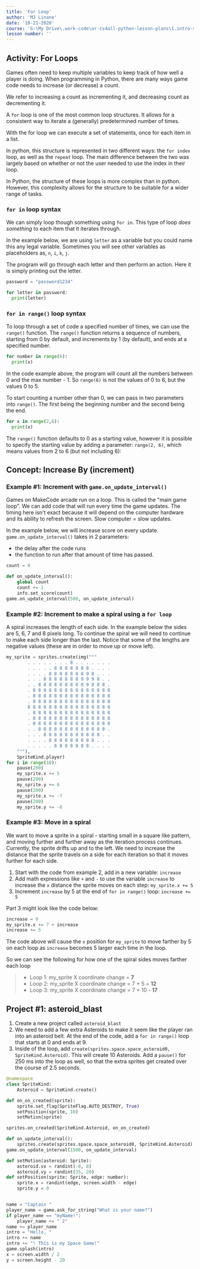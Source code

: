 ```yaml
---
title: 'For Loop'
author: 'MJ Linane'
date: '10-21-2020'
course: 'G:\My Drive\.work-code\or-cs4all-python-lesson-plans\1.intro-sprite-game'
lesson number: ''
---
```


## Activity: For Loops

Games often need to keep multiple variables to keep track of how well a player is doing. When programming in Python, there are many ways game code needs to increase (or decrease) a count.

We refer to increasing a count as incrementing it, and decreasing count as decrementing it.

A `for` loop is one of the most common loop structures. It allows for a consistent way to iterate a (generally) predetermined number of times.

With the for loop we can execute a set of statements, once for each item in a list.

In python, this structure is represented in two different ways: the `for index` loop, as well as the `repeat` loop. The main difference between the two was largely based on whether or not the user needed to use the index in their loop.

In Python, the structure of these loops is more complex than in python. However, this complexity allows for the structure to be suitable for a wider range of tasks.

### `for in` loop syntax

We can simply loop though something using `for in`. This type of loop *does something* to each item that it iterates through.

In the example below, we are using `letter` as a variable but you could name this any legal variable. Sometimes you will see other variables as placeholders as, `n`, `i`, `k`, `j`.

The program will go through each letter and then perform an action. Here it is simply printing out the letter.

```python
password = "password1234"

for letter in password:
  print(letter)
```

### `for in range()` loop syntax

To loop through a set of code a specified number of times, we can use the `range()` function. The `range()` function returns a sequence of numbers, starting from 0 by default, and increments by 1 (by default), and ends at a specified number.

```python
for number in range(6):
  print(x)
```

In the code example above, the program will count all the numbers between 0 and the max number - 1. So `range(6)` is not the values of 0 to 6, but the values 0 to 5.

To start counting a number other than 0, we can pass in two parameters into `range()`. The first being the beginning number and the second being the end.

```python
for x in range(2,6):
  print(x)
```

The `range()` function defaults to 0 as a starting value, however it is possible to specify the starting value by adding a parameter: `range(2, 6)`, which means values from 2 to 6 (but not including 6):

## Concept: Increase By (increment)

### Example #1: Increment with `game.on_update_interval()`

Games on MakeCode arcade run on a loop. This is called the "main game loop". We can add code that will run every time the game updates. The timing here isn't exact because it will depend on the computer hardware and its ability to refresh the screen. Slow computer = slow updates.

In the example below, we will increase score on every update. `game.on_update_interval()` takes in 2 parameters:

* the delay after the code runs
* the function to run after that amount of time has passed.

```python
count = 0

def on_update_interval():
    global count
    count += 1
    info.set_score(count)
game.on_update_interval(500, on_update_interval)

```

### Example #2: Increment to make a spiral using a `for loop`

A spiral increases the length of each side. In the example below the sides are 5, 6, 7 and 8 pixels long. To continue the spiral we will need to continue to make each side longer than the last. Notice that some of the lengths are negative values (these are in order to move up or move left).

```python
my_sprite = sprites.create(img("""
        . . . . . . . . 8 . . . . . . .
        . . . . . 8 8 8 8 8 8 8 . . . .
        . . . . 8 8 8 8 8 8 8 9 8 . . .
        . . . 8 8 8 8 8 8 8 9 9 9 8 . .
        . . 8 8 8 8 8 8 8 8 8 9 8 8 8 .
        . 8 8 8 8 8 8 8 8 8 8 8 8 8 8 8
        . 8 8 8 8 8 8 8 8 8 8 8 8 8 8 8
        . 8 8 8 8 8 8 8 8 8 8 8 8 8 8 8
        8 8 8 8 8 8 8 8 8 8 8 8 8 8 8 8
        . 8 8 8 8 8 8 8 8 8 8 8 8 8 8 8
        . 8 8 8 8 8 8 8 8 8 8 8 8 8 8 8
        . 8 8 8 8 8 8 8 8 8 8 8 8 8 8 8
        . . 8 8 8 8 8 8 8 8 8 8 8 8 8 .
        . . . 8 8 8 8 8 8 8 8 8 8 8 . .
        . . . . 8 8 8 8 8 8 8 8 8 . . .
        . . . . . 8 8 8 8 8 8 8 . . . .
    """),
    SpriteKind.player)
for i in range(10):
    pause(200)
    my_sprite.x += 5
    pause(200)
    my_sprite.y += 6
    pause(200)
    my_sprite.x += -7
    pause(200)
    my_sprite.y += -8
```

### Example #3: Move in a spiral

We want to move a sprite in a spiral - starting small in a square like pattern, and moving further and further away as the iteration process continues. Currently, the sprite drifts up and to the left. We need to increase the distance that the sprite travels on a side for each iteration so that it moves further for each side.

1. Start with the code from example 2, add in a new variable: `increase`
2. Add math expressions like `+` and `-` to use the variable `increase` to increase the `x` distance the sprite moves on each step: `my_sprite.x += 5`
3. Increment `increase` by 5 at the end of `for in range()` loop: `increase += 5`

Part 3 might look like the code below:

```python
increase = 0
my_sprite.x += 7 + increase
increase += 5
```

The code above will cause the `x` position for `my_sprite` to move farther by 5 on each loop as `increase` becomes 5 larger each time in the loop.

So we can see the following for how one of the spiral sides moves farther each loop

>* Loop 1: my_sprite X coordinate change = **7**
>* Loop 2: my_sprite X coordinate change = 7 + 5 = **12**
>* Loop 3: my_sprite X coordinate change = 7 + 10 - **17**

## Project #1: asteroid_blast

1. Create a new project called `asteroid_blast`
2. We need to add a few extra Asteroids to make it seem like the player ran into an asteroid belt. At the end of the code, add a `for in range()` loop that starts at 0 and ends at 9.
3. Inside of the loop, add `create(sprites.space.space_asteroid0, SpriteKind.Asteroid)`. This will create 10 Asteroids. Add a `pause()` for 250 ms into the loop as well, so that the extra sprites get created over the course of 2.5 seconds.

```python
@namespace
class SpriteKind:
    Asteroid = SpriteKind.create()

def on_on_created(sprite):
    sprite.set_flag(SpriteFlag.AUTO_DESTROY, True)
    setPosition(sprite, 10)
    setMotion(sprite)

sprites.on_created(SpriteKind.Asteroid, on_on_created)

def on_update_interval():
    sprites.create(sprites.space.space_asteroid0, SpriteKind.Asteroid)
game.on_update_interval(1500, on_update_interval)

def setMotion(asteroid: Sprite):
    asteroid.vx = randint(-8, 8)
    asteroid.vy = randint(35, 20)
def setPosition(sprite: Sprite, edge: number):
    sprite.x = randint(edge, screen.width - edge)
    sprite.y = 0


name = "Captain "
player_name = game.ask_for_string("What is your name?")
if player_name == "myName!":
    player_name += " 2"
name += player_name
intro = "Hello, "
intro += name
intro += "! This is my Space Game!"
game.splash(intro)
x = screen.width / 2
y = screen.height - 20
```
